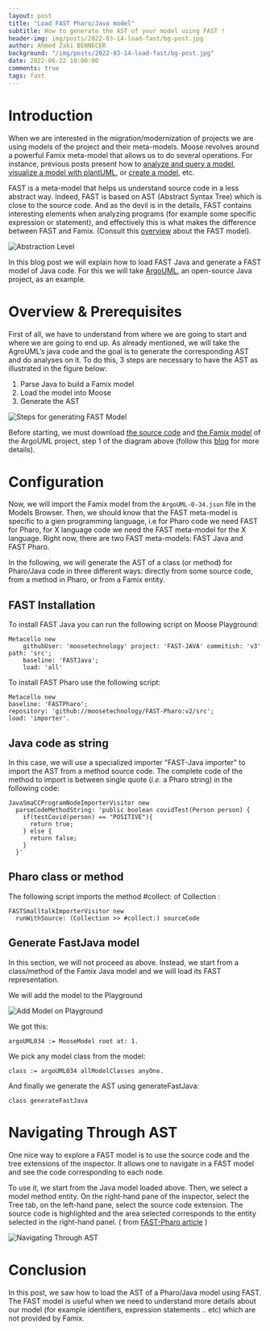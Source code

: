 ```yaml
---
layout: post
title: "Load FAST Pharo/Java model"
subtitle: How to generate the AST of your model using FAST !
header-img: img/posts/2022-03-14-load-fast/bg-post.jpg
author: Ahmed Zaki BENNECER
background: "/img/posts/2022-03-14-load-fast/bg-post.jpg"
date: 2022-06-22 10:00:00
comments: true
tags: fast
---
```


# Introduction

When we are interested in the migration/modernization of projects we are using models of the project and their meta-models. Moose revolves around a powerful Famix meta-model that allows us to do several operations. For instance, previous posts present how to [analyze and query a model](https://modularmoose.org/2021/03/30/modularmoose-usecase.html), [visualize a model with plantUML](https://modularmoose.org/2021/06/04/plantUML-for-metamodel.html), or [create a model](https://modularmoose.org/2021/02/15/Coasters.html), etc.

FAST is a meta-model that helps us understand source code in a less abstract way. Indeed, FAST is based on AST (Abstract Syntax Tree) which is close to the source code. And as the devil is in the details, FAST contains interesting elements when analyzing programs (for example some specific expression or statement), and effectively this is what makes the difference between FAST and Famix.
(Consult this [overview](https://modularmoose.org/moose-wiki/Developers/Parsers/FAST) about the FAST model).

![Abstraction Level](/img/posts/2022-03-14-load-fast/abstraction.png)

In this blog post we will explain how to load FAST Java and generate a FAST model of Java code. For this we will take [ArgoUML](https://en.wikipedia.org/wiki/ArgoUML), an open-source Java project, as an example.

# Overview & Prerequisites

First of all, we have to understand from where we are going to start and where we are going to end up. As already mentioned, we will take the AgroUML’s java code and the goal is to generate the corresponding AST and do analyses on it. To do this, 3 steps are necessary to have the AST as illustrated in the figure below:

1. Parse Java to build a Famix model
2. Load the model into Moose
3. Generate the AST

![Steps for generating FAST Model](/img/posts/2022-03-14-load-fast/Overview.png)

Before starting, we must download [the source code](/assets/files/ArgoUML-0.34.zip) and [the Famix model](/assets/files/ArgoUML-0-34.json) of the ArgoUML project, step 1 of the diagram above (follow this [blog](https://fuhrmanator.github.io/2019/07/29/AnalyzingJavaWithMoose.html) for more details).

# Configuration

Now, we will import the Famix model from the `ArgoUML-0-34.json` file in the Models Browser. Then, we should know that the FAST meta-model is specific to a gien programming language, i.e for Pharo code we need FAST for Pharo, for X language code we need the FAST meta-model for the X language. Right now, there are two FAST meta-models: FAST Java and FAST Pharo.

In the following, we will generate the AST of a class (or method) for Pharo/Java code in three different ways: directly from some source code, from a method in Pharo, or from a Famix entity.

## FAST Installation

To install FAST Java you can run the following script on Moose Playground:

```st
Metacello new
    githubUser: 'moosetechnology' project: 'FAST-JAVA' commitish: 'v3' path: 'src';
    baseline: 'FASTJava';
    load: 'all'
```

To install FAST Pharo use the following script:

```st
Metacello new
baseline: 'FASTPharo';
repository: 'github://moosetechnology/FAST-Pharo:v2/src';
load: 'importer'.
```

## Java code as string

In this case, we will use a specialized importer "FAST-Java importer" to import the AST from a method source code. The complete code of the method to import is between single quote (_i.e._ a Pharo string) in the following code:

```st
JavaSmaCCProgramNodeImporterVisitor new
  parseCodeMethodString: 'public boolean covidTest(Person person) {
    if(testCovid(person) == "POSITIVE"){
      return true;
    } else {
      return false;
    }
  }'
```

## Pharo class or method

The following script imports the method #collect: of Collection :

```st
FASTSmalltalkImporterVisitor new
  runWithSource: (Collection >> #collect:) sourceCode
```

## Generate FastJava model

In this section, we will not proceed as above. Instead, we start from a class/method of the Famix Java model and we will load its FAST representation.

We will add the model to the Playground

![Add Model on Playground](/img/posts/2022-03-14-load-fast/AddModelPlayground.png)

We got this:

```st
argoUML034 := MooseModel root at: 1.
```

We pick any model class from the model:

```st
class := argoUML034 allModelClasses anyOne.
```

And finally we generate the AST using generateFastJava:

```st
class generateFastJava
```

# Navigating Through AST

One nice way to explore a FAST model is to use the source code and the tree extensions of the inspector. It allows one to navigate in a FAST model and see the code corresponding to each node.

To use it, we start from the Java model loaded above. Then, we select a model method entity. On the right-hand pane of the inspector, select the Tree tab, on the left-hand pane, select the source code extension. The source code is highlighted and the area selected corresponds to the entity selected in the right-hand panel. ( from [FAST-Pharo article](https://modularmoose.org/moose-wiki/Developers/Parsers/FAST-Pharo) )

![Navigating Through AST](/img/posts/2022-03-14-load-fast/NavigatingThrowAST.gif)

# Conclusion

In this post, we saw how to load the AST of a Pharo/Java model using FAST. The FAST model is useful when we need to understand more details about our model (for example identifiers, expression statements .. etc) which are not provided by Famix.
